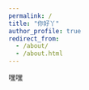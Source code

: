 ```yaml
---
permalink: /
title: "你好丫"
author_profile: true
redirect_from: 
  - /about/
  - /about.html
---
```


嘿嘿
